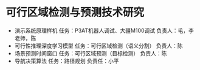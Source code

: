 # 可行区域检测与预测技术研究

- 演示系统原理样机
任务：P3AT机器人调试、大疆M100调试
负责人：毛，李老师，陈
- 可行性推理深度学习模型
任务：可行区域检测（语义分割）
负责人：陈
- 场景预测时间窗口
任务：可行区域预测（目标检测）
负责人：陈
- 导航决策算法
任务：路径规划
负责任：小平


